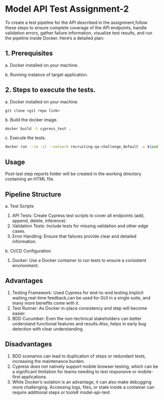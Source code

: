# Model API Test Assignment-2

To create a test pipeline for the API described in the assignment,follow these steps to ensure complete coverage of the API endpoints, handle validation errors, gather failure information, visualize test results, and run the pipeline inside Docker. Here’s a detailed plan:

## 1. Prerequisites

a. Docker installed on your machine.

b. Running instance of target application.

## 2. Steps to execute the tests.
a. Docker installed on your machine.
```bash:
git clone <git repo link>
```
b. Build the docker image.
```bash
docker build -t cypress_test .
```
c. Execute the tests.
```bash
docker run --rm -it --network recruiting-qa-challenge_default -v $(pwd)/reports:/app/cypress/generate-reports cypress_test
```

## Usage
Post-last step reports folder will be created in the working directory containing an HTML file.

## Pipeline Structure
a. Test Scripts

1. API Tests: Create Cypress test scripts to cover all endpoints (add, append, delete, inference).
2. Validation Tests: Include tests for missing validation and other edge cases.
3. Error Handling: Ensure that failures provide clear and detailed information.

b. CI/CD Configuration
1. Docker: Use a Docker container to run tests to ensure a consistent environment.

## Advantages
1. Testing Framework: Used Cypress for end-to-end testing.Implicit waiting,real-time feedback,can be used for GUI in a single suite, and many more benefits come with it.
2. Test Runner: As Docker in-place consistency and step will become easier.
3. BDD Cucumber: Even the non-technical stakeholders can better understand functional features and results.Also, helps in early bug detection with clear understanding.

## Disadvantages
1. BDD scenarios can lead to duplication of steps or redundant tests, increasing the maintenance burden.
2. Cypress does not natively support mobile browser testing, which can be a significant limitation for teams needing to test responsive or mobile-first applications.
3. While Docker’s isolation is an advantage, it can also make debugging more challenging. Accessing logs, files, or state inside a container can require additional steps or tools# model-api-test
